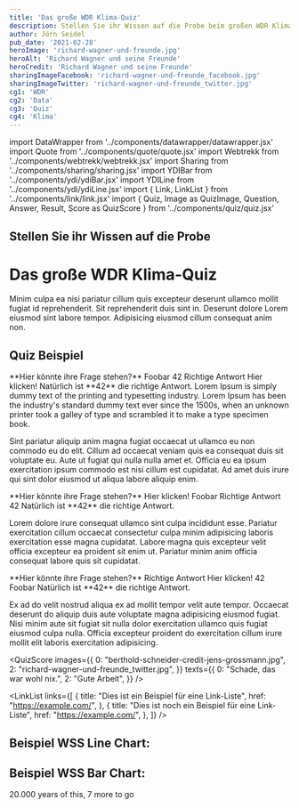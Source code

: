 ```yaml
---
title: 'Das große WDR Klima-Quiz'
description: Stellen Sie ihr Wissen auf die Probe beim großen WDR Klima-Quiz
author: Jörn Seidel
pub_date: '2021-02-28'
heroImage: 'richard-wagner-und-freunde.jpg'
heroAlt: 'Richard Wagner und seine Freunde'
heroCredit: 'Richard Wagner und seine Freunde'
sharingImageFacebook: 'richard-wagner-und-freunde_facebook.jpg'
sharingImageTwitter: 'richard-wagner-und-freunde_twitter.jpg'
cg1: 'WDR'
cg2: 'Data'
cg3: 'Quiz'
cg4: 'Klima'
---
```


import DataWrapper from '../components/datawrapper/datawrapper.jsx'
import Quote from '../components/quote/quote.jsx'
import Webtrekk from '../components/webtrekk/webtrekk.jsx'
import Sharing from '../components/sharing/sharing.jsx'
import YDIBar from '../components/ydi/ydiBar.jsx'
import YDILine from '../components/ydi/ydiLine.jsx'
import { Link, LinkList } from '../components/link/link.jsx'
import { Quiz, Image as QuizImage, Question, Answer, Result, Score as QuizScore } from '../components/quiz/quiz.jsx'

## Stellen Sie ihr Wissen auf die Probe

# Das große WDR Klima-Quiz

Minim culpa ea nisi pariatur cillum quis excepteur deserunt ullamco mollit fugiat id reprehenderit. Sit reprehenderit duis sint in. Deserunt dolore Lorem eiusmod sint labore tempor. Adipisicing eiusmod cillum consequat anim non.

## Quiz Beispiel

<Quiz>
<QuizImage src="berthold-schneider-credit-jens-grossmann.jpg" alt="Der Wuppertaler Opernintendant Berthold Schneider, fotografiert von Jens Grossmann" />
<Question>**Hier könnte ihre Frage stehen?**</Question>
<Answer>Foobar</Answer>
<Answer correct>42</Answer>
<Answer>Richtige Antwort</Answer>
<Answer>Hier klicken!</Answer>
<Result>
Natürlich ist **42** die richtige Antwort. Lorem Ipsum is simply dummy text of the printing and typesetting industry. Lorem Ipsum has been the industry's standard dummy text ever since the 1500s, when an unknown printer took a galley of type and scrambled it to make a type specimen book.
</Result>
</Quiz>

Sint pariatur aliquip anim magna fugiat occaecat ut ullamco eu non commodo eu do elit. Cillum ad occaecat veniam quis ea consequat duis sit voluptate eu. Aute ut fugiat qui nulla nulla amet et. Officia eu ea ipsum exercitation ipsum commodo est nisi cillum est cupidatat. Ad amet duis irure qui sint dolor eiusmod ut aliqua labore aliquip enim.

<Quiz>
<Question>**Hier könnte ihre Frage stehen?**</Question>
<Answer>Hier klicken!</Answer>
<Answer>Foobar</Answer>
<Answer>Richtige Antwort</Answer>
<Answer correct>42</Answer>
<Result>
Natürlich ist **42** die richtige Antwort.
</Result>
</Quiz>

Lorem dolore irure consequat ullamco sint culpa incididunt esse. Pariatur exercitation cillum occaecat consectetur culpa minim adipisicing laboris exercitation esse magna cupidatat. Labore magna quis excepteur velit officia excepteur ea proident sit enim ut. Pariatur minim anim officia consequat labore quis sit cupidatat.

<Quiz>
<Question>**Hier könnte ihre Frage stehen?**</Question>
<Answer>Richtige Antwort</Answer>
<Answer>Hier klicken!</Answer>
<Answer correct>42</Answer>
<Answer>Foobar</Answer>
<Result>
Natürlich ist **42** die richtige Antwort.
</Result>
</Quiz>

Ex ad do velit nostrud aliqua ex ad mollit tempor velit aute tempor. Occaecat deserunt do aliquip duis aute voluptate magna adipisicing eiusmod fugiat. Nisi minim aute sit fugiat sit nulla dolor exercitation ullamco quis fugiat eiusmod culpa nulla. Officia excepteur proident do exercitation cillum irure mollit elit laboris exercitation adipisicing.

<QuizScore
images={{
    0: "berthold-schneider-credit-jens-grossmann.jpg",
    2: "richard-wagner-und-freunde_twitter.jpg",
}}
texts={{
    0: "Schade, das war wohl nix.",
    2: "Gute Arbeit",
}}
/>

<Link title="Dies ist ein Beispiel für einen einzelnen Link" href="https://example.com/" />

<LinkList links={[
{
title: "Dies ist ein Beispiel für eine Link-Liste",
href: "https://example.com/",
},
{
title: "Dies ist noch ein Beispiel für eine Link-Liste",
href: "https://example.com/",
},
]} />

## Beispiel WSS Line Chart:

<YDILine name="test_line"/>

## Beispiel WSS Bar Chart:

<YDIBar name="test"/>

<Link title="Climate Clock" href="https://climateclock.world/" />

<Quote author="Bo Burnham">20.000 years of this, 7 more to go</Quote>

<Link title="That Funny Feeling, Bo Burnham" href="https://www.youtube.com/watch?v=ObOqq1knVxs" />

<Sharing twitter facebook mail whatsapp telegram reddit xing linkedin />
